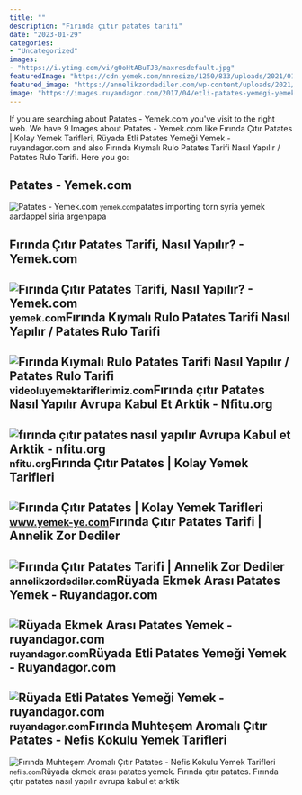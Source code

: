 ```yaml
---
title: ""
description: "Fırında çıtır patates tarifi"
date: "2023-01-29"
categories:
- "Uncategorized"
images:
- "https://i.ytimg.com/vi/gOoHtABuTJ8/maxresdefault.jpg"
featuredImage: "https://cdn.yemek.com/mnresize/1250/833/uploads/2021/01/firinda-citir-patates-2-tarifi.jpg"
featured_image: "https://annelikzordediler.com/wp-content/uploads/2021/04/firinda-citir-patates-tarifi-1.jpeg"
image: "https://images.ruyandagor.com/2017/04/etli-patates-yemegi-yemek-2305.jpg"
---
```


If you are searching about Patates - Yemek.com you've visit to the right web. We have 9 Images about Patates - Yemek.com like Fırında Çıtır Patates | Kolay Yemek Tarifleri, Rüyada Etli Patates Yemeği Yemek - ruyandagor.com and also Fırında Kıymalı Rulo Patates Tarifi Nasıl Yapılır / Patates Rulo Tarifi. Here you go:

Patates - Yemek.com
-------------------

 ![Patates - Yemek.com](https://cdn.yemek.com/mncrop/600/315/uploads/2015/04/patates.jpg) <small>yemek.com</small>patates importing torn syria yemek aardappel siria argenpapa

Fırında Çıtır Patates Tarifi, Nasıl Yapılır? - Yemek.com
--------------------------------------------------------

 ![Fırında Çıtır Patates Tarifi, Nasıl Yapılır? - Yemek.com](https://cdn.yemek.com/mncrop/940/625/uploads/2021/07/firinda-citir-patates-sema.jpg) <small>yemek.com</small>Fırında Kıymalı Rulo Patates Tarifi Nasıl Yapılır / Patates Rulo Tarifi
-----------------------------------------------------------------------

 ![Fırında Kıymalı Rulo Patates Tarifi Nasıl Yapılır / Patates Rulo Tarifi](https://i.ytimg.com/vi/gOoHtABuTJ8/maxresdefault.jpg) <small>videoluyemektariflerimiz.com</small>Fırında çıtır Patates Nasıl Yapılır Avrupa Kabul Et Arktik - Nfitu.org
----------------------------------------------------------------------

 ![fırında çıtır patates nasıl yapılır Avrupa Kabul et Arktik - nfitu.org](https://cdn.yemek.com/mnresize/1250/833/uploads/2021/01/firinda-citir-patates-2-tarifi.jpg) <small>nfitu.org</small>Fırında Çıtır Patates | Kolay Yemek Tarifleri
---------------------------------------------

 ![Fırında Çıtır Patates | Kolay Yemek Tarifleri](http://www.yemek-ye.com/wp-content/uploads/2021/12/Fırında-Çıtır-Patates.png) <small>www.yemek-ye.com</small>Fırında Çıtır Patates Tarifi | Annelik Zor Dediler
--------------------------------------------------

 ![Fırında Çıtır Patates Tarifi | Annelik Zor Dediler](https://annelikzordediler.com/wp-content/uploads/2021/04/firinda-citir-patates-tarifi-1.jpeg) <small>annelikzordediler.com</small>Rüyada Ekmek Arası Patates Yemek - Ruyandagor.com
-------------------------------------------------

 ![Rüyada Ekmek Arası Patates Yemek - ruyandagor.com](https://images.ruyandagor.com/2017/04/ekmek-arasi-patates-yemek-1852.jpg) <small>ruyandagor.com</small>Rüyada Etli Patates Yemeği Yemek - Ruyandagor.com
-------------------------------------------------

 ![Rüyada Etli Patates Yemeği Yemek - ruyandagor.com](https://images.ruyandagor.com/2017/04/etli-patates-yemegi-yemek-2305.jpg) <small>ruyandagor.com</small>Fırında Muhteşem Aromalı Çıtır Patates - Nefis Kokulu Yemek Tarifleri
---------------------------------------------------------------------

 ![Fırında Muhteşem Aromalı Çıtır Patates - Nefis Kokulu Yemek Tarifleri](https://nefiis.com/wp-content/uploads/2021/01/firinda-patates.jpg) <small>nefiis.com</small>Rüyada ekmek arası patates yemek. Fırında çıtır patates. Fırında çıtır patates nasıl yapılır avrupa kabul et arktik
